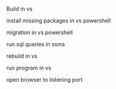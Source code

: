 Build in vs

install missing packages in vs powershell

migration in vs powershell

run sql queries in ssms

rebuild in vs

run program in vs

open browser to listening port
